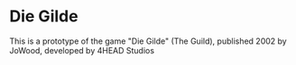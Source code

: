 # Die Gilde

This is a prototype of the game "Die Gilde" (The Guild), published 2002 by JoWood, developed by 4HEAD Studios
